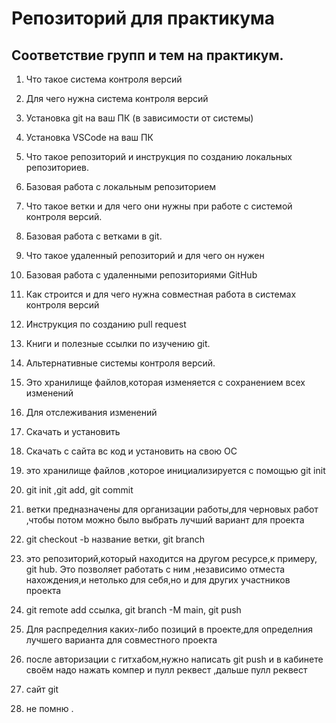 # Репозиторий для практикума
## Соответствие групп и тем на практикум.

1. Что такое система контроля версий
2. Для чего нужна система контроля версий
3. Установка git на ваш ПК (в зависимости от системы)
4. Установка VSCode на ваш ПК
5. Что такое репозиторий и инструкция по созданию локальных репозиториев.
6. Базовая работа с локальным репозиторием
7. Что такое ветки и для чего они нужны при работе с системой контроля версий.
8. Базовая работа с ветками в git.
9. Что такое удаленный репозиторий и для чего он нужен
10. Базовая работа с удаленными репозиториями GitHub
11. Как строится и для чего нужна совместная работа в системах контроля версий
12. Инструкция по созданию pull request
13. Книги и полезные ссылки по изучению git.
14. Альтернативные системы контроля версий.

1. Это хранилище файлов,которая изменяется с сохранением всех изменений
2. Для отслеживания изменений
3. Скачать и установить 
4. Скачать с сайта вс код и установить на свою ОС
5. это хранилище файлов ,которое инициализируется с помощью git init 
6. git init ,git add, git commit
7.  ветки предназначены для организации работы,для черновых работ ,чтобы потом можно было выбрать лучший вариант для проекта 
8. git checkout -b название ветки, git branch 
9. это репозиторий,который находится на другом ресурсе,к примеру, git hub. Это 
позволяет работать с ним ,независимо отместа нахождения,и нетолько для себя,но и для других участников проекта
10. git remote add ссылка, git branch -M main, git push
11. Для распределния каких-либо позиций в проекте,для определния лучшего 
варианта для совместного проекта
12. после авторизации с гитхабом,нужно написать git push  и в кабинете своём 
надо нажать компер и пулл реквест ,дальше пулл реквест
13. сайт git
14. не помню .
